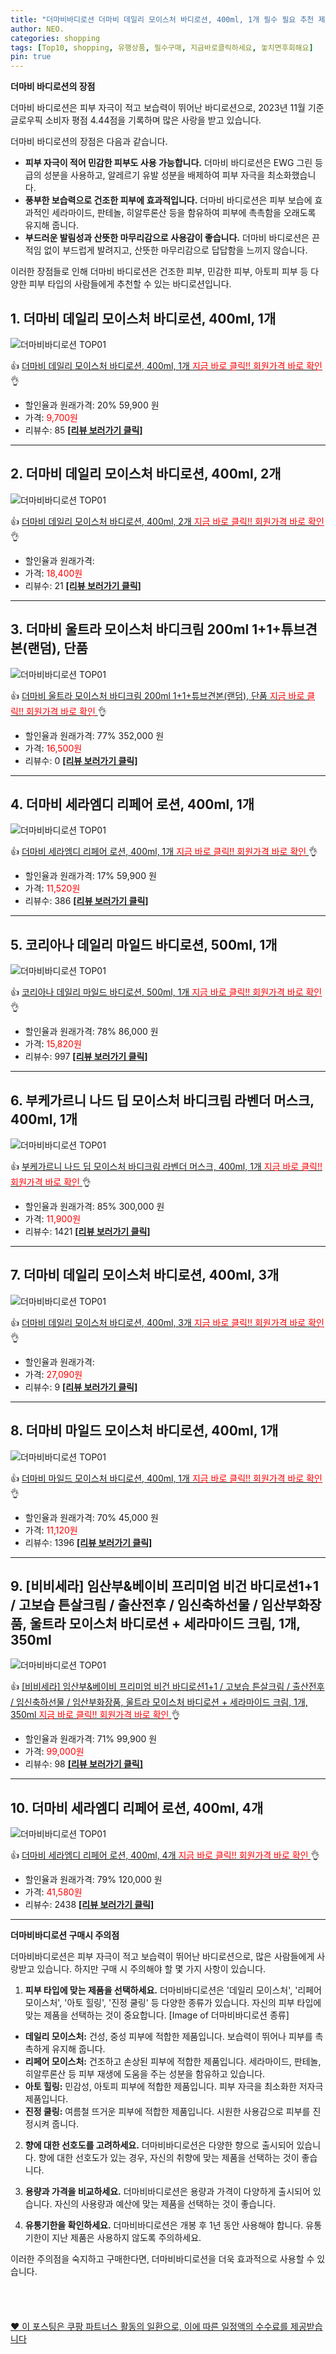 ```yaml
---
title: "더마비바디로션 더마비 데일리 모이스처 바디로션, 400ml, 1개 필수 필요 추천 제품 비교 최저 가격 비교 장점 구매 후기 구매평"
author: NEO.
categories: shopping
tags: [Top10, shopping, 유행상품, 필수구매, 지금바로클릭하세요, 놓치면후회해요]
pin: true
---
```

**더마비 바디로션의 장점**

더마비 바디로션은 피부 자극이 적고 보습력이 뛰어난 바디로션으로, 2023년 11월 기준 글로우픽 소비자 평점 4.44점을 기록하며 많은 사랑을 받고 있습니다.

더마비 바디로션의 장점은 다음과 같습니다.

* **피부 자극이 적어 민감한 피부도 사용 가능합니다.** 더마비 바디로션은 EWG 그린 등급의 성분을 사용하고, 알레르기 유발 성분을 배제하여 피부 자극을 최소화했습니다.
* **풍부한 보습력으로 건조한 피부에 효과적입니다.** 더마비 바디로션은 피부 보습에 효과적인 세라마이드, 판테놀, 히알루론산 등을 함유하여 피부에 촉촉함을 오래도록 유지해 줍니다.
* **부드러운 발림성과 산뜻한 마무리감으로 사용감이 좋습니다.** 더마비 바디로션은 끈적임 없이 부드럽게 발려지고, 산뜻한 마무리감으로 답답함을 느끼지 않습니다.

이러한 장점들로 인해 더마비 바디로션은 건조한 피부, 민감한 피부, 아토피 피부 등 다양한 피부 타입의 사람들에게 추천할 수 있는 바디로션입니다.

   

## 1. 더마비 데일리 모이스처 바디로션, 400ml, 1개

![더마비바디로션 TOP01](https://thumbnail8.coupangcdn.com/thumbnails/remote/490x490ex/image/retail/images/184943297495433-a04d9aa3-4e60-4112-a6f8-7c615d4de210.png)


👍 [더마비 데일리 모이스처 바디로션, 400ml, 1개 <font color=red> 지금 바로 클릭!! 회원가격 바로 확인 </font> ](https://link.coupang.com/re/AFFSDP?lptag=AF3617701&subid=GithubCoopas&pageKey=5428150943&traceid=V0-153&itemId=38615382&vendorItemId=3005335698) 👌 


- 할인율과 원래가격: 20%  59,900   원
- 가격: <span style='color:red'>9,700원</span>
- 리뷰수: 85  [**[리뷰 보러가기 클릭]**](https://link.coupang.com/re/AFFSDP?lptag=AF3617701&subid=GithubCoopas&pageKey=5428150943&traceid=V0-153&itemId=38615382&vendorItemId=3005335698)

---


   

## 2. 더마비 데일리 모이스처 바디로션, 400ml, 2개

![더마비바디로션 TOP01](https://thumbnail9.coupangcdn.com/thumbnails/remote/490x490ex/image/retail/images/7987389962916845-4d975233-9075-4e0b-82ce-75ad41416861.png)


👍 [더마비 데일리 모이스처 바디로션, 400ml, 2개 <font color=red> 지금 바로 클릭!! 회원가격 바로 확인 </font> ](https://link.coupang.com/re/AFFSDP?lptag=AF3617701&subid=GithubCoopas&pageKey=5428150943&traceid=V0-153&itemId=8218781377&vendorItemId=84656628781) 👌 


- 할인율과 원래가격: 
- 가격: <span style='color:red'>18,400원</span>
- 리뷰수: 21  [**[리뷰 보러가기 클릭]**](https://link.coupang.com/re/AFFSDP?lptag=AF3617701&subid=GithubCoopas&pageKey=5428150943&traceid=V0-153&itemId=8218781377&vendorItemId=84656628781)

---


   

## 3. 더마비 울트라 모이스처 바디크림 200ml 1+1+튜브견본(랜덤), 단품

![더마비바디로션 TOP01](https://thumbnail10.coupangcdn.com/thumbnails/remote/490x490ex/image/vendor_inventory/0f09/b6c5d5c0e9e251d3d018913a7a13a044e8f10f309bf2e9c3360e80a5d051.jpg)


👍 [더마비 울트라 모이스처 바디크림 200ml 1+1+튜브견본(랜덤), 단품 <font color=red> 지금 바로 클릭!! 회원가격 바로 확인 </font> ](https://link.coupang.com/re/AFFSDP?lptag=AF3617701&subid=GithubCoopas&pageKey=7703667336&traceid=V0-153&itemId=20632453889&vendorItemId=87706429274) 👌 


- 할인율과 원래가격: 77%  352,000   원
- 가격: <span style='color:red'>16,500원</span>
- 리뷰수: 0  [**[리뷰 보러가기 클릭]**](https://link.coupang.com/re/AFFSDP?lptag=AF3617701&subid=GithubCoopas&pageKey=7703667336&traceid=V0-153&itemId=20632453889&vendorItemId=87706429274)

---


   

## 4. 더마비 세라엠디 리페어 로션, 400ml, 1개

![더마비바디로션 TOP01](https://thumbnail6.coupangcdn.com/thumbnails/remote/490x490ex/image/retail/images/2020/12/21/11/0/fb787847-c71a-4794-ad90-66bd629d5ddf.jpg)


👍 [더마비 세라엠디 리페어 로션, 400ml, 1개 <font color=red> 지금 바로 클릭!! 회원가격 바로 확인 </font> ](https://link.coupang.com/re/AFFSDP?lptag=AF3617701&subid=GithubCoopas&pageKey=4663051165&traceid=V0-153&itemId=5823412666&vendorItemId=73121794305) 👌 


- 할인율과 원래가격: 17%  59,900   원
- 가격: <span style='color:red'>11,520원</span>
- 리뷰수: 386  [**[리뷰 보러가기 클릭]**](https://link.coupang.com/re/AFFSDP?lptag=AF3617701&subid=GithubCoopas&pageKey=4663051165&traceid=V0-153&itemId=5823412666&vendorItemId=73121794305)

---


   

## 5. 코리아나 데일리 마일드 바디로션, 500ml, 1개

![더마비바디로션 TOP01](https://thumbnail10.coupangcdn.com/thumbnails/remote/490x490ex/image/retail/images/2023/04/06/10/2/071e941f-74a9-4c37-a236-80273bdd568e.jpg)


👍 [코리아나 데일리 마일드 바디로션, 500ml, 1개 <font color=red> 지금 바로 클릭!! 회원가격 바로 확인 </font> ](https://link.coupang.com/re/AFFSDP?lptag=AF3617701&subid=GithubCoopas&pageKey=7248276019&traceid=V0-153&itemId=18432104277&vendorItemId=85573597801) 👌 


- 할인율과 원래가격: 78%  86,000   원
- 가격: <span style='color:red'>15,820원</span>
- 리뷰수: 997  [**[리뷰 보러가기 클릭]**](https://link.coupang.com/re/AFFSDP?lptag=AF3617701&subid=GithubCoopas&pageKey=7248276019&traceid=V0-153&itemId=18432104277&vendorItemId=85573597801)

---


   

## 6. 부케가르니 나드 딥 모이스처 바디크림 라벤더 머스크, 400ml, 1개

![더마비바디로션 TOP01](https://thumbnail8.coupangcdn.com/thumbnails/remote/490x490ex/image/rs_quotation_api/8jcm2l4z/5c42140a32b348d18700b1c5284ae046.jpg)


👍 [부케가르니 나드 딥 모이스처 바디크림 라벤더 머스크, 400ml, 1개 <font color=red> 지금 바로 클릭!! 회원가격 바로 확인 </font> ](https://link.coupang.com/re/AFFSDP?lptag=AF3617701&subid=GithubCoopas&pageKey=7377401043&traceid=V0-153&itemId=19213130004&vendorItemId=86330182883) 👌 


- 할인율과 원래가격: 85%  300,000   원
- 가격: <span style='color:red'>11,900원</span>
- 리뷰수: 1421  [**[리뷰 보러가기 클릭]**](https://link.coupang.com/re/AFFSDP?lptag=AF3617701&subid=GithubCoopas&pageKey=7377401043&traceid=V0-153&itemId=19213130004&vendorItemId=86330182883)

---


   

## 7. 더마비 데일리 모이스처 바디로션, 400ml, 3개

![더마비바디로션 TOP01](https://thumbnail8.coupangcdn.com/thumbnails/remote/490x490ex/image/retail/images/1672258066613314-165ff8d4-d196-4575-aecd-8af172d20dea.jpg)


👍 [더마비 데일리 모이스처 바디로션, 400ml, 3개 <font color=red> 지금 바로 클릭!! 회원가격 바로 확인 </font> ](https://link.coupang.com/re/AFFSDP?lptag=AF3617701&subid=GithubCoopas&pageKey=5428150943&traceid=V0-153&itemId=17910182286&vendorItemId=85072869157) 👌 


- 할인율과 원래가격: 
- 가격: <span style='color:red'>27,090원</span>
- 리뷰수: 9  [**[리뷰 보러가기 클릭]**](https://link.coupang.com/re/AFFSDP?lptag=AF3617701&subid=GithubCoopas&pageKey=5428150943&traceid=V0-153&itemId=17910182286&vendorItemId=85072869157)

---


   

## 8. 더마비 마일드 모이스처 바디로션, 400ml, 1개

![더마비바디로션 TOP01](https://thumbnail9.coupangcdn.com/thumbnails/remote/490x490ex/image/retail/images/2020/03/24/13/7/cbfbc22b-b79c-40ff-bb20-c19326dd6e70.jpg)


👍 [더마비 마일드 모이스처 바디로션, 400ml, 1개 <font color=red> 지금 바로 클릭!! 회원가격 바로 확인 </font> ](https://link.coupang.com/re/AFFSDP?lptag=AF3617701&subid=GithubCoopas&pageKey=1384625933&traceid=V0-153&itemId=2419355382&vendorItemId=70413542283) 👌 


- 할인율과 원래가격: 70%  45,000   원
- 가격: <span style='color:red'>11,120원</span>
- 리뷰수: 1396  [**[리뷰 보러가기 클릭]**](https://link.coupang.com/re/AFFSDP?lptag=AF3617701&subid=GithubCoopas&pageKey=1384625933&traceid=V0-153&itemId=2419355382&vendorItemId=70413542283)

---


   

## 9. [비비세라] 임산부&베이비 프리미엄 비건 바디로션1+1 / 고보습 튼살크림 / 출산전후 / 임신축하선물 / 임산부화장품, 울트라 모이스처 바디로션 + 세라마이드 크림, 1개, 350ml

![더마비바디로션 TOP01](https://thumbnail10.coupangcdn.com/thumbnails/remote/490x490ex/image/vendor_inventory/0ced/be7a7137a0bd63f1fb5ce6afde77c77b1b0035f475bad454e48a5ad41580.jpg)


👍 [[비비세라] 임산부&베이비 프리미엄 비건 바디로션1+1 / 고보습 튼살크림 / 출산전후 / 임신축하선물 / 임산부화장품, 울트라 모이스처 바디로션 + 세라마이드 크림, 1개, 350ml <font color=red> 지금 바로 클릭!! 회원가격 바로 확인 </font> ](https://link.coupang.com/re/AFFSDP?lptag=AF3617701&subid=GithubCoopas&pageKey=7704125063&traceid=V0-153&itemId=20634640610&vendorItemId=87709230829) 👌 


- 할인율과 원래가격: 71%  99,900   원
- 가격: <span style='color:red'>99,000원</span>
- 리뷰수: 98  [**[리뷰 보러가기 클릭]**](https://link.coupang.com/re/AFFSDP?lptag=AF3617701&subid=GithubCoopas&pageKey=7704125063&traceid=V0-153&itemId=20634640610&vendorItemId=87709230829)

---


   

## 10. 더마비 세라엠디 리페어 로션, 400ml, 4개

![더마비바디로션 TOP01](https://thumbnail6.coupangcdn.com/thumbnails/remote/490x490ex/image/retail/images/2e9f8681-539c-4775-a3db-cb75189a77fd5089060268169973195.png)


👍 [더마비 세라엠디 리페어 로션, 400ml, 4개 <font color=red> 지금 바로 클릭!! 회원가격 바로 확인 </font> ](https://link.coupang.com/re/AFFSDP?lptag=AF3617701&subid=GithubCoopas&pageKey=4663051165&traceid=V0-153&itemId=18173735203&vendorItemId=85322994933) 👌 


- 할인율과 원래가격: 79%  120,000   원
- 가격: <span style='color:red'>41,580원</span>
- 리뷰수: 2438  [**[리뷰 보러가기 클릭]**](https://link.coupang.com/re/AFFSDP?lptag=AF3617701&subid=GithubCoopas&pageKey=4663051165&traceid=V0-153&itemId=18173735203&vendorItemId=85322994933)

---
**더마비바디로션 구매시 주의점**

더마비바디로션은 피부 자극이 적고 보습력이 뛰어난 바디로션으로, 많은 사람들에게 사랑받고 있습니다. 하지만 구매 시 주의해야 할 몇 가지 사항이 있습니다.

1. **피부 타입에 맞는 제품을 선택하세요.** 더마비바디로션은 '데일리 모이스처', '리페어 모이스처', '아토 힐링', '진정 쿨링' 등 다양한 종류가 있습니다. 자신의 피부 타입에 맞는 제품을 선택하는 것이 중요합니다.
[Image of 더마비바디로션 종류]
* **데일리 모이스처:** 건성, 중성 피부에 적합한 제품입니다. 보습력이 뛰어나 피부를 촉촉하게 유지해 줍니다.
* **리페어 모이스처:** 건조하고 손상된 피부에 적합한 제품입니다. 세라마이드, 판테놀, 히알루론산 등 피부 재생에 도움을 주는 성분을 함유하고 있습니다.
* **아토 힐링:** 민감성, 아토피 피부에 적합한 제품입니다. 피부 자극을 최소화한 저자극 제품입니다.
* **진정 쿨링:** 여름철 뜨거운 피부에 적합한 제품입니다. 시원한 사용감으로 피부를 진정시켜 줍니다.

2. **향에 대한 선호도를 고려하세요.** 더마비바디로션은 다양한 향으로 출시되어 있습니다. 향에 대한 선호도가 있는 경우, 자신의 취향에 맞는 제품을 선택하는 것이 좋습니다.

3. **용량과 가격을 비교하세요.** 더마비바디로션은 용량과 가격이 다양하게 출시되어 있습니다. 자신의 사용량과 예산에 맞는 제품을 선택하는 것이 좋습니다.

4. **유통기한을 확인하세요.** 더마비바디로션은 개봉 후 1년 동안 사용해야 합니다. 유통기한이 지난 제품은 사용하지 않도록 주의하세요.

이러한 주의점을 숙지하고 구매한다면, 더마비바디로션을 더욱 효과적으로 사용할 수 있습니다.<br><br><br><br><br> [ ❤  이 포스팅은 쿠팡 파트너스 활동의 일환으로, 이에 따른 일정액의 수수료를 제공받습니다](https://link.coupang.com/a/bcEFyh)